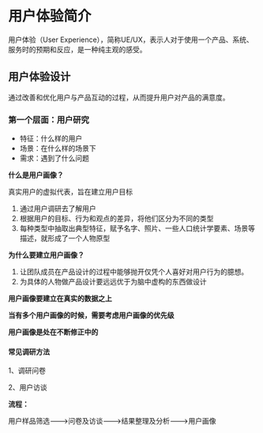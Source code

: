 # 用户体验简介

用户体验（User  Experience），简称UE/UX，表示人对于使用一个产品、系统、服务时的预期和反应，是一种纯主观的感受。



## 用户体验设计

通过改善和优化用户与产品互动的过程，从而提升用户对产品的满意度。

### 第一个层面：用户研究

- 特征：什么样的用户
- 场景：在什么样的场景下
- 需求：遇到了什么问题

**什么是用户画像？**

真实用户的虚拟代表，旨在建立用户目标

1. 通过用户调研去了解用户
2. 根据用户的目标、行为和观点的差异，将他们区分为不同的类型
3. 每种类型中抽取出典型特征，赋予名字、照片、一些人口统计学要素、场景等描述，就形成了一个人物原型

**为什么要建立用户画像？**

1. 让团队成员在产品设计的过程中能够抛开仅凭个人喜好对用户行为的臆想。
2. 为具体的人物做产品设计要远远优于为脑中虚构的东西做设计

**用户画像要建立在真实的数据之上**

**当有多个用户画像的时候，需要考虑用户画像的优先级**

**用户画像是处在不断修正中的**

#### 常见调研方法

1、调研问卷

2、用户访谈

**流程：**

用户样品筛选--->问卷及访谈--->结果整理及分析--->用户画像


